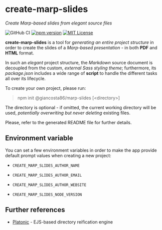 # create-marp-slides

_Create Marp-based slides from elegant source files_

![GitHub CI](https://github.com/giancosta86/create-marp-slides/actions/workflows/publish-to-npm.yml/badge.svg)
[![npm version](https://badge.fury.io/js/@giancosta86%2Fcreate-marp-slides.svg)](https://badge.fury.io/js/@giancosta86%2Fcreate-marp-slides)
[![MIT License](https://img.shields.io/badge/license-MIT-blue.svg?style=flat)](/LICENSE)

**create-marp-slides** is a tool for _generating an entire project structure_ in order to create the slides of a _Marp-based presentation_ - in both **PDF** and **HTML** format.

In such an _elegant_ project structure, the _Markdown_ source document is decoupled from the custom, _external Sass styling theme_; furthermore, its _package.json_ includes a wide range of **script** to handle the different tasks all over its lifecycle.

To create your own project, please run:

> npm init @giancosta86/marp-slides \[\<directory>]

The directory is optional - if omitted, the current working directory will be used, _potentially overwriting but never deleting_ existing files.

Please, refer to the generated README file for further details.

## Environment variable

You can set a few environment variables in order to make the app provide default prompt values when creating a new project:

- `CREATE_MARP_SLIDES_AUTHOR_NAME`

- `CREATE_MARP_SLIDES_AUTHOR_EMAIL`

- `CREATE_MARP_SLIDES_AUTHOR_WEBSITE`

- `CREATE_MARP_SLIDES_NODE_VERSION`

## Further references

- [Platonic](https://github.com/giancosta86/platonic) - EJS-based directory reification engine
